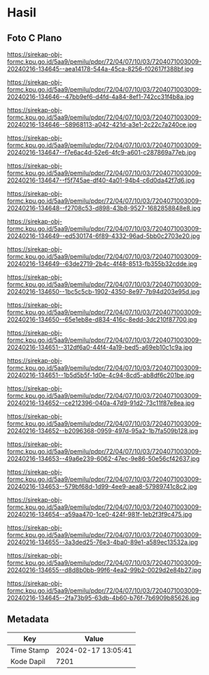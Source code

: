 # Hasil

## Foto C Plano

https://sirekap-obj-formc.kpu.go.id/5aa9/pemilu/pdpr/72/04/07/10/03/7204071003009-20240216-134645--aea14178-544a-45ca-8256-f02617f388bf.jpg

https://sirekap-obj-formc.kpu.go.id/5aa9/pemilu/pdpr/72/04/07/10/03/7204071003009-20240216-134646--47bb9ef6-d4fd-4a84-8ef1-742cc31f4b8a.jpg

https://sirekap-obj-formc.kpu.go.id/5aa9/pemilu/pdpr/72/04/07/10/03/7204071003009-20240216-134646--58968113-a042-421d-a3e1-2c22c7a240ce.jpg

https://sirekap-obj-formc.kpu.go.id/5aa9/pemilu/pdpr/72/04/07/10/03/7204071003009-20240216-134647--f7e6ac4d-52e6-4fc9-a601-c287869a77eb.jpg

https://sirekap-obj-formc.kpu.go.id/5aa9/pemilu/pdpr/72/04/07/10/03/7204071003009-20240216-134647--f5f745ae-df40-4a01-94b4-c6d0da42f7d6.jpg

https://sirekap-obj-formc.kpu.go.id/5aa9/pemilu/pdpr/72/04/07/10/03/7204071003009-20240216-134648--f2708c53-d898-43b8-9527-1682858848e8.jpg

https://sirekap-obj-formc.kpu.go.id/5aa9/pemilu/pdpr/72/04/07/10/03/7204071003009-20240216-134649--ed530174-6f89-4332-96ad-5bb0c2703e20.jpg

https://sirekap-obj-formc.kpu.go.id/5aa9/pemilu/pdpr/72/04/07/10/03/7204071003009-20240216-134649--63de2719-2b4c-4f48-8513-fb355b32cdde.jpg

https://sirekap-obj-formc.kpu.go.id/5aa9/pemilu/pdpr/72/04/07/10/03/7204071003009-20240216-134650--1bc5c5cb-1902-4350-8e97-7b94d203e95d.jpg

https://sirekap-obj-formc.kpu.go.id/5aa9/pemilu/pdpr/72/04/07/10/03/7204071003009-20240216-134650--65e1eb8e-d834-416c-8edd-3dc210f87700.jpg

https://sirekap-obj-formc.kpu.go.id/5aa9/pemilu/pdpr/72/04/07/10/03/7204071003009-20240216-134651--312df6a0-44f4-4a19-bed5-a69eb10c1c9a.jpg

https://sirekap-obj-formc.kpu.go.id/5aa9/pemilu/pdpr/72/04/07/10/03/7204071003009-20240216-134651--1b5d5b5f-1d0e-4c94-8cd5-ab8df6c201be.jpg

https://sirekap-obj-formc.kpu.go.id/5aa9/pemilu/pdpr/72/04/07/10/03/7204071003009-20240216-134652--ce212396-040a-47d9-91d2-73c11f87e8ea.jpg

https://sirekap-obj-formc.kpu.go.id/5aa9/pemilu/pdpr/72/04/07/10/03/7204071003009-20240216-134652--b2096368-0959-497d-95a2-1b7fa509b128.jpg

https://sirekap-obj-formc.kpu.go.id/5aa9/pemilu/pdpr/72/04/07/10/03/7204071003009-20240216-134653--49a6e239-6062-47ec-9e86-50e56cf42637.jpg

https://sirekap-obj-formc.kpu.go.id/5aa9/pemilu/pdpr/72/04/07/10/03/7204071003009-20240216-134653--579bf68d-1d99-4ee9-aea8-57989741c8c2.jpg

https://sirekap-obj-formc.kpu.go.id/5aa9/pemilu/pdpr/72/04/07/10/03/7204071003009-20240216-134654--a59aa470-1ce0-424f-981f-1eb2f3f9c475.jpg

https://sirekap-obj-formc.kpu.go.id/5aa9/pemilu/pdpr/72/04/07/10/03/7204071003009-20240216-134655--3a3ded25-76e3-4ba0-89e1-a589ec13532a.jpg

https://sirekap-obj-formc.kpu.go.id/5aa9/pemilu/pdpr/72/04/07/10/03/7204071003009-20240216-134655--d8d8b0bb-99f6-4ea2-99b2-0029d2e84b27.jpg

https://sirekap-obj-formc.kpu.go.id/5aa9/pemilu/pdpr/72/04/07/10/03/7204071003009-20240216-134645--2fa73b95-63db-4b60-b76f-7b6909b85626.jpg


## Metadata

| Key        | Value               |
| ---------- | ------------------- |
| Time Stamp | 2024-02-17 13:05:41 |
| Kode Dapil | 7201                |



